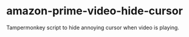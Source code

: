 # amazon-prime-video-hide-cursor
Tampermonkey script to hide annoying cursor when video is playing.

